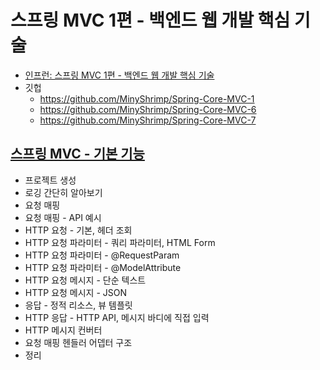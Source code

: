 # 스프링 MVC 1편 - 백엔드 웹 개발 핵심 기술
* [인프런: 스프링 MVC 1편 - 백엔드 웹 개발 핵심 기술](https://www.inflearn.com/course/%EC%8A%A4%ED%94%84%EB%A7%81-mvc-1/)
* 깃헙
  * https://github.com/MinyShrimp/Spring-Core-MVC-1
  * https://github.com/MinyShrimp/Spring-Core-MVC-6
  * https://github.com/MinyShrimp/Spring-Core-MVC-7

## [스프링 MVC - 기본 기능](./강의/6강)
* 프로젝트 생성
* 로깅 간단히 알아보기
* 요청 매핑
* 요청 매핑 - API 예시
* HTTP 요청 - 기본, 헤더 조회
* HTTP 요청 파라미터 - 쿼리 파라미터, HTML Form
* HTTP 요청 파라미터 - @RequestParam
* HTTP 요청 파라미터 - @ModelAttribute
* HTTP 요청 메시지 - 단순 텍스트
* HTTP 요청 메시지 - JSON
* 응답 - 정적 리소스, 뷰 템플릿
* HTTP 응답 - HTTP API, 메시지 바디에 직접 입력
* HTTP 메시지 컨버터
* 요청 매핑 헨들러 어뎁터 구조
* 정리
